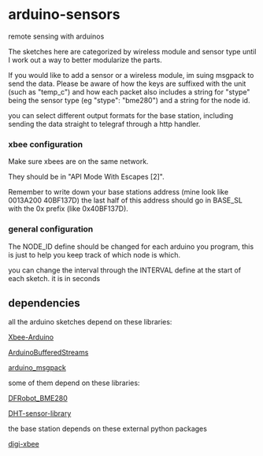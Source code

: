 # arduino-sensors
remote sensing with arduinos

The sketches here are categorized by wireless module and sensor type until I work out a way to better modularize the parts.

If you would like to add a sensor or a wireless module, im suing msgpack to send the data. Please be aware of how the keys are suffixed with the unit (such as "temp_c") and how each packet also includes a string for "stype" being the sensor type (eg "stype": "bme280") and a string for the node id.

you can select different output formats for the base station, including sending the data straight to telegraf through a http handler.

### xbee configuration
Make sure xbees are on the same network.

They should be in "API Mode With Escapes [2]".

Remember to write down your base stations address (mine look like 0013A200 40BF137D) the last half of this address should go in BASE_SL with the 0x prefix (like 0x40BF137D).

### general configuration
The NODE_ID define should be changed for each arduino you program, this is just to help you keep track of which node is which.

you can change the interval through the INTERVAL define at the start of each sketch. it is in seconds


## dependencies

all the arduino sketches depend on these libraries:

[Xbee-Arduino](https://github.com/andrewrapp/xbee-arduino)

[ArduinoBufferedStreams](https://github.com/paulo-raca/ArduinoBufferedStreams)

[arduino_msgpack](https://github.com/HEADS-project/arduino_msgpack)

some of them depend on these libraries:

[DFRobot_BME280](https://github.com/DFRobot/DFRobot_BME280)

[DHT-sensor-library](https://github.com/adafruit/DHT-sensor-library)


the base station depends on these external python packages

[digi-xbee](https://github.com/digidotcom/python-xbee)
